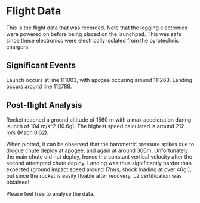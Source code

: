 # Flight Data

This is the flight data that was recorded. Note that the logging electronics were powered on before being placed on the launchpad. This was safe since these electronics were electrically isolated from the pyrotechnic chargers.


## Significant Events

Launch occurs at line 111003, with apogee occuring around 111263. Landing occurs around line 112788.

## Post-flight Analysis

Rocket reached a ground altitude of 1560 m with a max acceleration during launch of 104 m/s^2 (10.6g). The highest speed calculated is around 212 m/s (Mach 0.62).

When plotted, it can be observed that the barometric pressure spikes due to drogue chute deploy at apogee, and again at around 300m. Unfortunately the main chute did not deploy, hence the constant vertical velocity after the second attempted chute deploy. Landing was thus significantly harder than expected (ground impact speed around 17m/s, shock loading at over 40g!), but since the rocket is easily flyable after recovery, L2 certification was obtained!


Please feel free to analyse the data.
